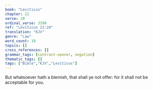```yaml
---
book: "Leviticus"
chapter: 22
verse: 20
ordinal_verse: 3390
ref: "Leviticus 22:20"
translation: "KJV"
genre: "Law"
word_count: 18
topics: []
cross_references: []
grammar_tags: [contrast-opener, negation]
thematic_tags: []
tags: ["Bible","KJV","Leviticus"]
---
```

But whatsoever hath a blemish, that shall ye not offer: for it shall not be acceptable for you.
